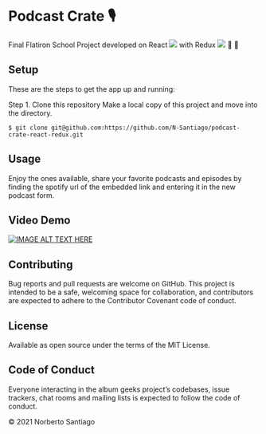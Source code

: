 # Podcast Crate :studio_microphone:
Final Flatiron School Project developed on React <img src="https://img.icons8.com/office/16/000000/react.png"/> with Redux <img src="https://img.icons8.com/color/16/000000/redux.png"/>  :rocket: :rocket:
## Setup 

These are the steps to get the app up and running:

Step 1. Clone this repository Make a local copy of this project and move into the directory. 

```$ git clone git@github.com:https://github.com/N-Santiago/podcast-crate-react-redux.git``` 

## Usage 

Enjoy the ones available, share your favorite podcasts and episodes by finding the spotify url of the embedded link and entering it in the new podcast form. 

## Video Demo

[![IMAGE ALT TEXT HERE](https://img.youtube.com/vi/NlvK35kcFVM/0.jpg)](https://www.youtube.com/watch?v=NlvK35kcFVM)

## Contributing 

Bug reports and pull requests are welcome on GitHub. This project is intended to be a safe, welcoming space for collaboration, and contributors are expected to adhere to the Contributor Covenant code of conduct.

## License 

Available as open source under the terms of the MIT License.

## Code of Conduct 

Everyone interacting in the album geeks project’s codebases, issue trackers, chat rooms and mailing lists is expected to follow the code of conduct.

© 2021 Norberto Santiago
